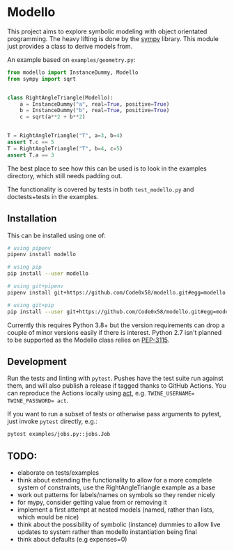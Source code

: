 # Modello
This project aims to explore symbolic modeling with object orientated programming. The heavy lifting is done by the [sympy](https://www.sympy.org/en/index.html) library. This module just provides a class to derive models from.

An example based on `examples/geometry.py`:
```python
from modello import InstanceDummy, Modello
from sympy import sqrt


class RightAngleTriangle(Modello):
    a = InstanceDummy("a", real=True, positive=True)
    b = InstanceDummy("b", real=True, positive=True)
    c = sqrt(a**2 + b**2)


T = RightAngleTriangle("T", a=3, b=4)
assert T.c == 5
T = RightAngleTriangle("T", b=4, c=5)
assert T.a == 3
```

The best place to see how this can be used is to look in the examples directory, which still needs padding out.

The functionality is covered by tests in both `test_modello.py` and doctests+tests in the examples.


## Installation
This can be installed using one of:
```sh
# using pipenv
pipenv install modello

# using pip
pip install --user modello

# using git+pipenv
pipenv install git+https://github.com/Code0x58/modello.git#egg=modello

# using git+pip
pip install --user git+https://github.com/Code0x58/modello.git#egg=modello
```

Currently this requires Python 3.8+ but the version requirements can drop a couple of minor versions easily if there is interest. Python 2.7 isn't planned to be supported as the Modello class relies on [PEP-3115](https://www.python.org/dev/peps/pep-3115/).


## Development
Run the tests and linting with `pytest`. Pushes have the test suite run against them, and will also publish a release if tagged thanks to GitHub Actions. You can reproduce the Actions locally using [act](https://github.com/nektos/act), e.g. `TWINE_USERNAME= TWINE_PASSWORD= act`.

If you want to run a subset of tests or otherwise pass arguments to pytest, just invoke `pytest` directly, e.g.:
```sh
pytest examples/jobs.py::jobs.Job
```

## TODO:
 * elaborate on tests/examples
 * think about extending the functionality to allow for a more complete system of constraints, use the RightAngleTriangle example as a base
 * work out patterns for labels/names on symbols so they render nicely
 * for mypy, consider getting value from or removing it
 * implement a first attempt at nested models (named, rather than lists, which would be nice)
 * think about the possibility of symbolic (instance) dummies to allow live updates to system rather than modello instantiation being final
 * think about defaults (e.g expenses=0)
